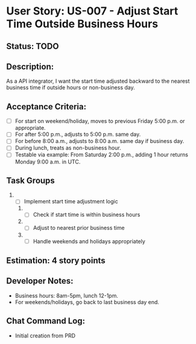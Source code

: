 # User Story: US-007 - Adjust Start Time Outside Business Hours

## Status: TODO

## Description:

As a API integrator, I want the start time adjusted backward to the nearest business time if outside hours or non-business day.

## Acceptance Criteria:

- [ ] For start on weekend/holiday, moves to previous Friday 5:00 p.m. or appropriate.
- [ ] For after 5:00 p.m., adjusts to 5:00 p.m. same day.
- [ ] For before 8:00 a.m., adjusts to 8:00 a.m. same day if business day.
- [ ] During lunch, treats as non-business hour.
- [ ] Testable via example: From Saturday 2:00 p.m., adding 1 hour returns Monday 9:00 a.m. in UTC.

## Task Groups

1. - [ ] Implement start time adjustment logic
    1. - [ ] Check if start time is within business hours
    2. - [ ] Adjust to nearest prior business time
    3. - [ ] Handle weekends and holidays appropriately

## Estimation: 4 story points

## Developer Notes:

- Business hours: 8am-5pm, lunch 12-1pm.
- For weekends/holidays, go back to last business day end.

## Chat Command Log:

- Initial creation from PRD